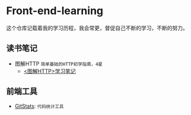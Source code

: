 # Front-end-learning
这个仓库记载着我的学习历程，我会常更，督促自己不断的学习，不断的努力。

## 读书笔记
- 图解HTTP `简单基础的HTTP初学指南，4星`
    - [<图解HTTP>学习笔记][1]

## 前端工具
- [GitStats][21]: `代码统计工具`



[1]: ./读书笔记/<图解HTTP>学习笔记.md

[21]: ./前端工具/GitStats.md
